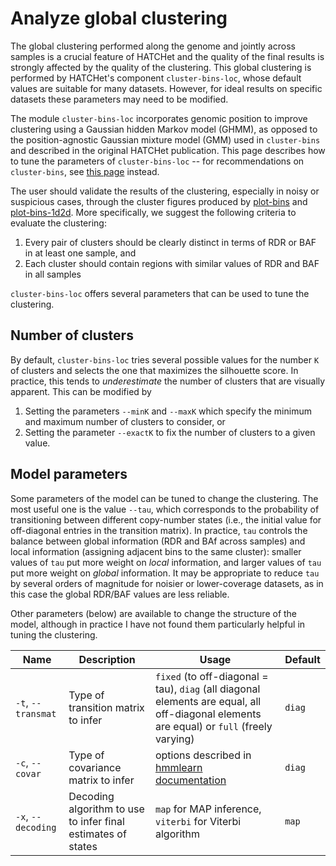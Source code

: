 # Analyze global clustering

The global clustering performed along the genome and jointly across samples is a crucial feature of HATCHet and the quality of the final results is strongly affected by the quality of the clustering. This global clustering is performed by HATCHet's component `cluster-bins-loc`, whose default values are suitable for many datasets. However, for ideal results on specific datasets these parameters may need to be modified.

The module `cluster-bins-loc` incorporates genomic position to improve clustering using a Gaussian hidden Markov model (GHMM), as opposed to the position-agnostic Gaussian mixture model (GMM) used in `cluster-bins` and described in the original HATCHet publication. This page describes how to tune the parameters of `cluster-bins-loc` -- for recommendations on `cluster-bins`, see [this page](recommendation_old_clustering.html) instead.

The user should validate the results of the clustering, especially in noisy or suspicious cases, through the cluster figures produced by [plot-bins](doc_plot_bins.html) and [plot-bins-1d2d](doc_plot_bins_1d2d.html). More specifically, we suggest the following criteria to evaluate the clustering:

1. Every pair of clusters should be clearly distinct in terms of RDR or BAF in at least one sample, and
2. Each cluster should contain regions with similar values of RDR and BAF in all samples


`cluster-bins-loc` offers several parameters that can be used to tune the clustering.
## Number of clusters
By default, `cluster-bins-loc` tries several possible values for the number `K` of clusters and selects the one that maximizes the silhouette score. In practice, this tends to *underestimate* the number of clusters that are visually apparent. This can be modified by

1. Setting the parameters `--minK` and `--maxK` which specify the minimum and maximum number of clusters to consider, or
2. Setting the parameter `--exactK` to fix the number of clusters to a given value.

## Model parameters
Some parameters of the model can be tuned to change the clustering. The most useful one is the value `--tau`, which corresponds to the probability of transitioning between different copy-number states (i.e., the initial value for off-diagonal entries in the transition matrix). In practice, `tau` controls the balance between global information (RDR and BAf across samples) and local information (assigning adjacent bins to the same cluster): smaller values of `tau` put more weight on *local* information, and larger values of `tau` put more weight on *global* information.
 It may be appropriate to reduce `tau` by several orders of magnitude for noisier or lower-coverage datasets, as in this case the global RDR/BAF values are less reliable.

 Other parameters (below) are available to change the structure of the model, although in practice I have not found them particularly helpful in tuning the clustering.

| Name | Description | Usage | Default |
|------|-------------|-------|---------|
| `-t`, `--transmat` | Type of transition matrix to infer | `fixed` (to off-diagonal = tau), `diag` (all diagonal elements are equal, all off-diagonal elements are equal) or `full` (freely varying) | `diag` |
| `-c`, `--covar` | Type of covariance matrix to infer | options described in [hmmlearn documentation](https://hmmlearn.readthedocs.io/en/latest/api.html#hmmlearn.hmm.GaussianHMM) | `diag` |
| `-x`, `--decoding` | Decoding algorithm to use to infer final estimates of states | `map` for MAP inference, `viterbi` for Viterbi algorithm | `map` |
